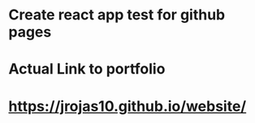 # Create react app test for github pages
# Actual Link to portfolio 
# https://jrojas10.github.io/website/

